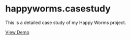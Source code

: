 # happyworms.casestudy
This is a detailed case study of my Happy Worms project.

[View Demo](https://github.com/cassandraneri/happyworms.casestudy/)